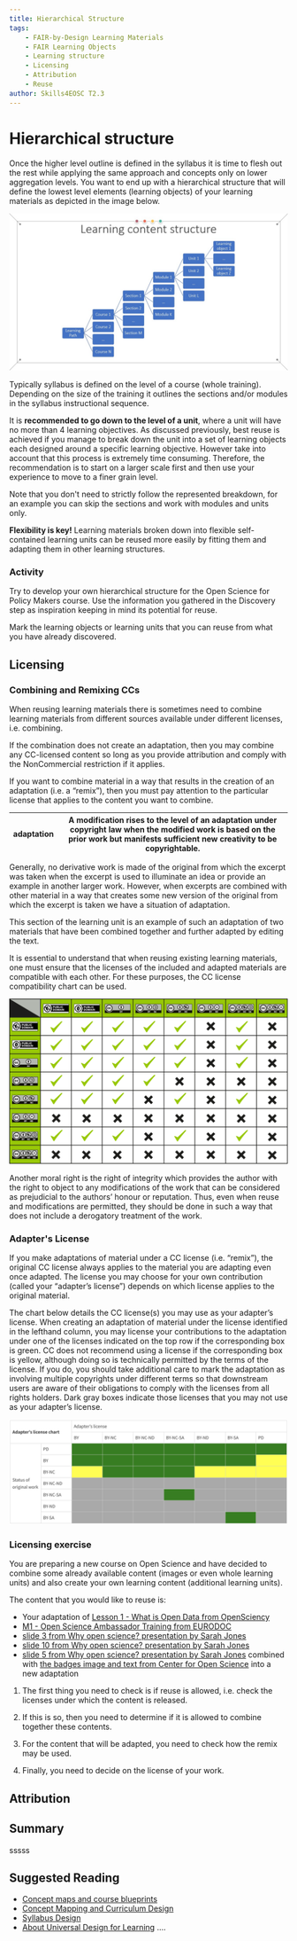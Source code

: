 ```yaml
---
title: Hierarchical Structure
tags: 
    - FAIR-by-Design Learning Materials
    - FAIR Learning Objects
    - Learning structure
    - Licensing
    - Attribution
    - Reuse
author: Skills4EOSC T2.3
---
```


# Hierarchical structure

Once the higher level outline is defined in the syllabus it is time to flesh out the rest while applying the same approach and concepts only on lower aggregation levels. You want to end up with a hierarchical structure that will define the lowest level elements (learning objects) of your learning materials as depicted in the image below.

![Hierarchical learning content structure](./attachments/learning_content.jpg)

Typically syllabus is defined on the level of a course (whole training). Depending on the size of the training it outlines the sections and/or modules in the syllabus instructional sequence.

It is **recommended to go down to the level of a unit**, where a unit will have no more than 4 learning objectives. As discussed previously, best reuse is achieved if you manage to break down the unit into a set of learning objects each designed around a specific learning objective. However take into account that this process is extremely time consuming. Therefore, the recommendation is to start on a larger scale first and then use your experience to move to a finer grain level.

Note that you don't need to strictly follow the represented breakdown, for an example you can skip the sections and work with modules and units only.

**Flexibility is key!** Learning materials broken down into flexible self-contained learning units can be reused more easily by fitting them and adapting them in other learning structures.

### Activity

Try to develop your own hierarchical structure for the Open Science for Policy Makers course. Use the information you gathered in the Discovery step as inspiration keeping in mind its potential for reuse.

Mark the learning objects or learning units that you can reuse from what you have already discovered. 

## Licensing

### Combining and Remixing CCs

When reusing learning materials there is sometimes need to combine learning materials from different sources available under different licenses, i.e. combining.

If the combination does not create an adaptation, then you may combine any CC-licensed content so long as you provide attribution and comply with the NonCommercial restriction if it applies. 

If you want to combine material in a way that results in the creation of an adaptation (i.e. a “remix”), then you must pay attention to the particular license that applies to the content you want to combine.

| adaptation | A modification rises to the level of an adaptation under copyright law when the modified work is based on the prior work but manifests sufficient new creativity to be copyrightable. |
|---|---|

Generally, no derivative work is made of the original from which the excerpt was taken when the excerpt is used to illuminate an idea or provide an example in another larger work. However, when excerpts are combined with other material in a way that creates some new version of the original from which the excerpt is taken we have a situation of adaptation.

This section of the learning unit is an example of such an adaptation of two materials that have been combined together and further adapted by editing the text.

It is essential to understand that when reusing existing learning materials, one must ensure that the licenses of the included and adapted materials are compatible with each other. For these purposes, the CC license compatibility chart can be used.

![Table showing which CC licenses can be remixed together](./attachments/CC_License_Compatibility_Chart.png)

Another moral right is the right of integrity which provides the author with the right to object to any modifications of the work that can be considered as prejudicial to the authors’ honour or reputation. Thus, even when reuse and modifications are permitted, they should be done in such a way that does not include a derogatory treatment of the work.


### Adapter's License

If you make adaptations of material under a CC license (i.e. “remix”), the original CC license always applies to the material you are adapting even once adapted. The license you may choose for your own contribution (called your “adapter’s license”) depends on which license applies to the original material.

The chart below details the CC license(s) you may use as your adapter’s license. When creating an adaptation of material under the license identified in the lefthand column, you may license your contributions to the adaptation under one of the licenses indicated on the top row if the corresponding box is green. CC does not recommend using a license if the corresponding box is yellow, although doing so is technically permitted by the terms of the license. If you do, you should take additional care to mark the adaptation as involving multiple copyrights under different terms so that downstream users are aware of their obligations to comply with the licenses from all rights holders. Dark gray boxes indicate those licenses that you may not use as your adapter’s license.

![Table defining the CC license(s) one may use as adapter’s license](./attachments/adapters_license.png)

### Licensing exercise 

You are preparing a new course on Open Science and have decided to combine some already available content (images or even whole learning units) and also create your own learning content (additional learning units). 

The content that you would like to reuse is:

- Your adaptation of [Lesson 1 - What is Open Data from OpenSciency](https://github.com/opensciency/sprint-content/blob/main/open-data/Lesson1-WhatIsOpenData.md)
- [M1 - Open Science Ambassador Training from EURODOC](https://eurodoc.net/open-science-ambassadors-training/m1-open-science) 
- [slide 3 from Why open science? presentation by Sarah Jones](https://slideplayer.com/slide/12073970/)
- [slide 10 from Why open science? presentation by Sarah Jones](https://slideplayer.com/slide/12073970/)
- [slide 5 from Why open science? presentation by Sarah Jones](https://slideplayer.com/slide/12073970/) combined with [the badges image and text from Center for Open Science](https://www.cos.io/initiatives/badges) into a new adaptation

1. The first thing you need to check is if reuse is allowed, i.e. check the licenses under which the content is released.

2. If this is so, then you need to determine if it is allowed to combine together these contents.

3. For the content that will be adapted, you need to check how the remix may be used.

4. Finally, you need to decide on the license of your work.

## Attribution



## Summary

sssss


## Suggested Reading
- [Concept maps and course blueprints](https://www.uvic.ca/til/onlinelearning/home/for_instructors/concepts_maps_and_course_blueprints/index.php)
- [Concept Mapping and Curriculum Design](https://www.utc.edu/academic-affairs/walker-center-for-teaching-and-learning/teaching-resources/pedagogical-strategies-and-techniques/concept-mapping-and-curriculum-design)
- [Syllabus Design](https://poorvucenter.yale.edu/SyllabusDesign)
- [About Universal Design for Learning](https://www.cast.org/impact/universal-design-for-learning-udl)
....
